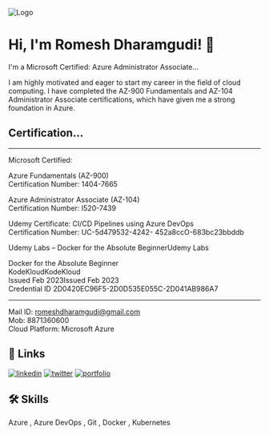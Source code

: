 ![Logo](https://logos-download.com/wp-content/uploads/2016/06/Microsoft_Azure_logo_black_background.png)

# Hi, I'm Romesh Dharamgudi! 👋
I'm a Microsoft Certified: Azure Administrator Associate...

I am highly motivated and eager to start my career in the field of cloud computing. I have completed the AZ-900 Fundamentals and AZ-104 Administrator Associate certifications, which have given me a strong foundation in Azure.

## Certification...
****************************************************************
  
Microsoft Certified:

Azure Fundamentals (AZ-900)  
Certification Number: 1404-7665

Azure Administrator Associate (AZ-104)  
Certification Number: I520-7439

Udemy Certificate:
CI/CD Pipelines using Azure DevOps  
Certification Number: UC-5d479532-4242- 452a8ccO-683bc23bbddb


Udemy Labs – Docker for the Absolute BeginnerUdemy Labs            

Docker for the Absolute Beginner  
KodeKloudKodeKloud  
Issued Feb 2023Issued Feb 2023  
Credential ID 2D0420EC96F5-2D0D535E055C-2D041AB986A7

----------------------------------------------------------------
Mail ID: romeshdharamgudi@gmail.com   
Mob: 8871360600  
Cloud Platform: Microsoft Azure

## 🔗 Links
[![linkedin]()](https://www.linkedin.com/in/romeshdharamgudi/)
[![twitter]()](https://twitter.com/RomeshDg02)
[![portfolio]()](https://hashnode.com/@RomeshDg02)


## 🛠 Skills
Azure , Azure DevOps , Git , Docker , Kubernetes

